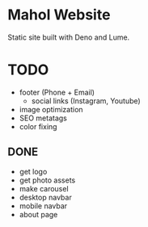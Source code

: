# Mahol Website

Static site built with Deno and Lume.

# TODO

- footer (Phone + Email)
  - social links (Instagram, Youtube)
- image optimization
- SEO metatags
- color fixing

## DONE

- get logo
- get photo assets
- make carousel
- desktop  navbar
- mobile navbar
- about page

